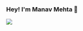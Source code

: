 ### Hey! I'm Manav Mehta 👋


<img src="https://github-readme-stats.vercel.app/api?username=ManavMehta-Official&&show_icons=true&title_color=ffffff&icon_color=yellow&text_color=fff&bg_color=191919">
